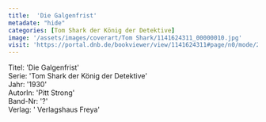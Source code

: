 ```yaml
---
title:  'Die Galgenfrist'
metadate: "hide"
categories: [Tom Shark der König der Detektive]
image: '/assets/images/coverart/Tom Shark/1141624311_00000010.jpg'
visit: 'https://portal.dnb.de/bookviewer/view/1141624311#page/n0/mode/2up'
---
```

Titel: 'Die Galgenfrist' <br>
Serie: 'Tom Shark der König der Detektive' <br>
Jahr: '1930' <br>
AutorIn: 'Pitt Strong' <br>
Band-Nr: '?' <br>
Verlag: ' Verlagshaus Freya'